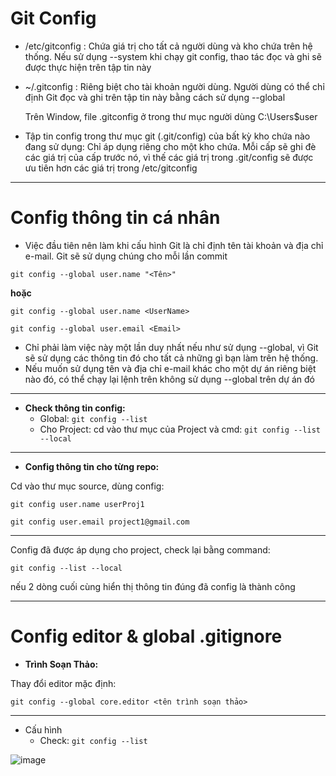 # **Git Config**

- /etc/gitconfig : Chứa giá trị cho tất cả người dùng và kho chứa trên hệ thống. Nếu sử dụng --system khi chạy git config, thao tác đọc và ghi sẽ được thực hiện trên tập tin này



- ~/.gitconfig : Riêng biệt cho tài khoản người dùng. Người dùng có thể chỉ định Git đọc và ghi trên tập tin này bằng cách sử dụng --global

  Trên Window, file .gitconfig ở trong thư mục người dùng C:\Users\$user



- Tập tin config trong thư mục git (.git/config) của bất kỳ kho chứa nào đang sử dụng: Chỉ áp dụng riêng cho một kho chứa. Mỗi cấp sẽ ghi đè các giá trị của cấp trước nó, vì thế các giá trị trong .git/config sẽ được ưu tiên hơn các giá trị trong /etc/gitconfig

***
# **Config thông tin cá nhân**

  - Việc đầu tiên nên làm khi cấu hình Git là chỉ định tên tài khoản và địa chỉ e-mail. Git sẽ sử dụng chúng cho mỗi lần commit

`git config --global user.name "<Tên>" `

**hoặc** 

`git config --global user.name <UserName>`

`git config --global user.email <Email>`



- Chỉ phải làm việc này một lần duy nhất nếu như sử dụng --global, vì Git sẽ sử dụng các thông tin đó cho tất cả những gì bạn làm trên hệ thống.
 
- Nếu muốn sử dụng tên và địa chỉ e-mail khác cho một dự án riêng biệt nào đó, có thể chạy lại lệnh trên không sử dụng --global trên dự án đó

***

- **Check thông tin config:**
  - Global: `git config --list`
  - Cho Project: cd vào thư mục của Project và cmd: `git config --list --local`

***

- **Config thông tin cho từng repo:**

Cd vào thư mục source, dùng config:

`git config user.name userProj1`

`git config user.email project1@gmail.com`

***

Config đã được áp dụng cho project, check lại bằng command:

`git config --list --local`

nếu 2 dòng cuối cùng hiển thị thông tin đúng đã config là thành công

***
# **Config editor & global .gitignore**

- **Trình Soạn Thảo:**

Thay đổi editor mặc định: 

`git config --global core.editor <tên trình soạn thảo>`

***
- Cấu hình
  - Check: `git config --list`

![image](https://user-images.githubusercontent.com/43572616/178950422-4f40fadb-2655-4c45-b5f2-cb582b632e39.png)
